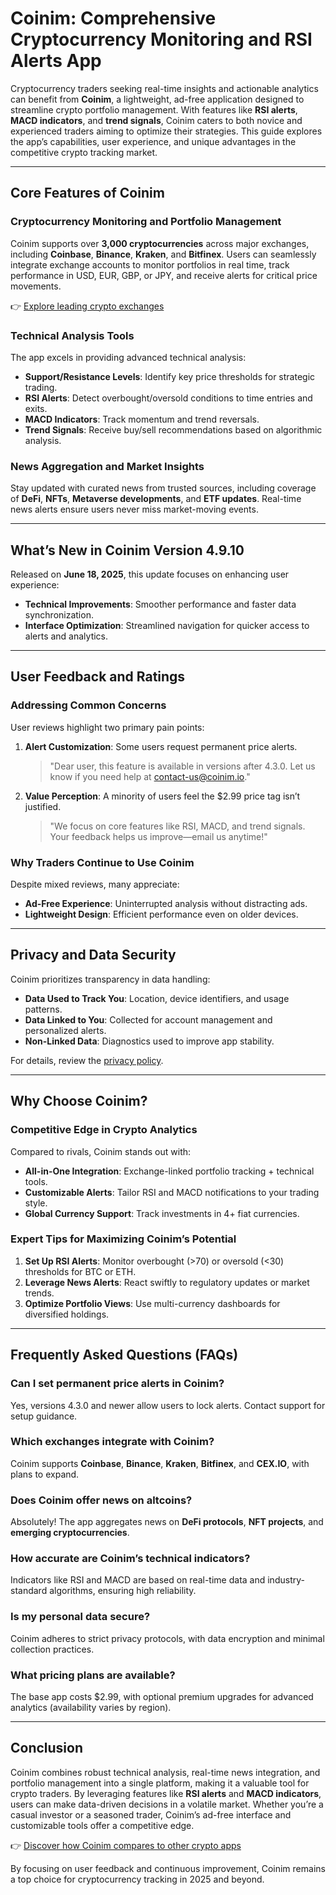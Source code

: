 # Coinim: Comprehensive Cryptocurrency Monitoring and RSI Alerts App  

Cryptocurrency traders seeking real-time insights and actionable analytics can benefit from **Coinim**, a lightweight, ad-free application designed to streamline crypto portfolio management. With features like **RSI alerts**, **MACD indicators**, and **trend signals**, Coinim caters to both novice and experienced traders aiming to optimize their strategies. This guide explores the app’s capabilities, user experience, and unique advantages in the competitive crypto tracking market.  

---

## Core Features of Coinim  

### Cryptocurrency Monitoring and Portfolio Management  
Coinim supports over **3,000 cryptocurrencies** across major exchanges, including **Coinbase**, **Binance**, **Kraken**, and **Bitfinex**. Users can seamlessly integrate exchange accounts to monitor portfolios in real time, track performance in USD, EUR, GBP, or JPY, and receive alerts for critical price movements.  

👉 [Explore leading crypto exchanges](https://bit.ly/okx-bonus)  

### Technical Analysis Tools  
The app excels in providing advanced technical analysis:  
- **Support/Resistance Levels**: Identify key price thresholds for strategic trading.  
- **RSI Alerts**: Detect overbought/oversold conditions to time entries and exits.  
- **MACD Indicators**: Track momentum and trend reversals.  
- **Trend Signals**: Receive buy/sell recommendations based on algorithmic analysis.  

### News Aggregation and Market Insights  
Stay updated with curated news from trusted sources, including coverage of **DeFi**, **NFTs**, **Metaverse developments**, and **ETF updates**. Real-time news alerts ensure users never miss market-moving events.  

---

## What’s New in Coinim Version 4.9.10  

Released on **June 18, 2025**, this update focuses on enhancing user experience:  
- **Technical Improvements**: Smoother performance and faster data synchronization.  
- **Interface Optimization**: Streamlined navigation for quicker access to alerts and analytics.  

---

## User Feedback and Ratings  

### Addressing Common Concerns  
User reviews highlight two primary pain points:  
1. **Alert Customization**: Some users request permanent price alerts.  
   > "Dear user, this feature is available in versions after 4.3.0. Let us know if you need help at contact-us@coinim.io."  
2. **Value Perception**: A minority of users feel the $2.99 price tag isn’t justified.  
   > "We focus on core features like RSI, MACD, and trend signals. Your feedback helps us improve—email us anytime!"  

### Why Traders Continue to Use Coinim  
Despite mixed reviews, many appreciate:  
- **Ad-Free Experience**: Uninterrupted analysis without distracting ads.  
- **Lightweight Design**: Efficient performance even on older devices.  

---

## Privacy and Data Security  

Coinim prioritizes transparency in data handling:  
- **Data Used to Track You**: Location, device identifiers, and usage patterns.  
- **Data Linked to You**: Collected for account management and personalized alerts.  
- **Non-Linked Data**: Diagnostics used to improve app stability.  

For details, review the [privacy policy](https://coinim.io/legal/privacy-policy).  

---

## Why Choose Coinim?  

### Competitive Edge in Crypto Analytics  
Compared to rivals, Coinim stands out with:  
- **All-in-One Integration**: Exchange-linked portfolio tracking + technical tools.  
- **Customizable Alerts**: Tailor RSI and MACD notifications to your trading style.  
- **Global Currency Support**: Track investments in 4+ fiat currencies.  

### Expert Tips for Maximizing Coinim’s Potential  
1. **Set Up RSI Alerts**: Monitor overbought (>70) or oversold (<30) thresholds for BTC or ETH.  
2. **Leverage News Alerts**: React swiftly to regulatory updates or market trends.  
3. **Optimize Portfolio Views**: Use multi-currency dashboards for diversified holdings.  

---

## Frequently Asked Questions (FAQs)  

### Can I set permanent price alerts in Coinim?  
Yes, versions 4.3.0 and newer allow users to lock alerts. Contact support for setup guidance.  

### Which exchanges integrate with Coinim?  
Coinim supports **Coinbase**, **Binance**, **Kraken**, **Bitfinex**, and **CEX.IO**, with plans to expand.  

### Does Coinim offer news on altcoins?  
Absolutely! The app aggregates news on **DeFi protocols**, **NFT projects**, and **emerging cryptocurrencies**.  

### How accurate are Coinim’s technical indicators?  
Indicators like RSI and MACD are based on real-time data and industry-standard algorithms, ensuring high reliability.  

### Is my personal data secure?  
Coinim adheres to strict privacy protocols, with data encryption and minimal collection practices.  

### What pricing plans are available?  
The base app costs $2.99, with optional premium upgrades for advanced analytics (availability varies by region).  

---

## Conclusion  

Coinim combines robust technical analysis, real-time news integration, and portfolio management into a single platform, making it a valuable tool for crypto traders. By leveraging features like **RSI alerts** and **MACD indicators**, users can make data-driven decisions in a volatile market. Whether you’re a casual investor or a seasoned trader, Coinim’s ad-free interface and customizable tools offer a competitive edge.  

👉 [Discover how Coinim compares to other crypto apps](https://bit.ly/okx-bonus)  

By focusing on user feedback and continuous improvement, Coinim remains a top choice for cryptocurrency tracking in 2025 and beyond.